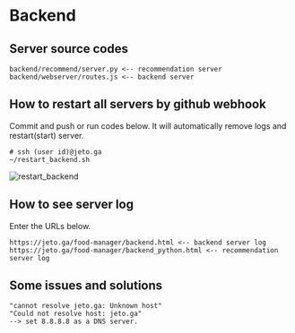 # Backend

## Server source codes
```
backend/recommend/server.py <-- recommendation server
backend/webserver/routes.js <-- backend server
```

## How to restart all servers by github webhook
Commit and push or run codes below. It will automatically remove logs and restart(start) server. 
```
# ssh (user id)@jeto.ga
~/restart_backend.sh
```
![restart_backend](https://user-images.githubusercontent.com/48780754/117537613-1b278300-b03d-11eb-8e97-6600040d43d1.gif)


## How to see server log
Enter the URLs below.
```
https://jeto.ga/food-manager/backend.html <-- backend server log
https://jeto.ga/food-manager/backend_python.html <-- recommendation server log
```

## Some issues and solutions
```
"cannot resolve jeto.ga: Unknown host"
"Could not resolve host: jeto.ga"
--> set 8.8.8.8 as a DNS server.
```
